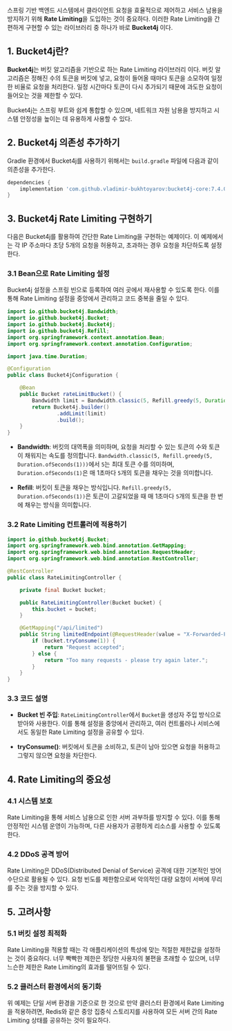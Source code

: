 스프링 기반 백엔드 시스템에서 클라이언트 요청을 효율적으로 제어하고 서비스 남용을 방지하기 위해 **Rate Limiting**을 도입하는 것이 중요하다. 이러한 Rate Limiting을 간편하게 구현할 수 있는 라이브러리 중 하나가 바로 **Bucket4j** 이다. 

## 1. Bucket4j란?

**Bucket4j**는 버킷 알고리즘을 기반으로 하는 Rate Limiting 라이브러리 이다. 버킷 알고리즘은 정해진 수의 토큰을 버킷에 넣고, 요청이 들어올 때마다 토큰을 소모하여 일정한 비율로 요청을 처리한다. 일정 시간마다 토큰이 다시 추가되기 때문에 과도한 요청이 들어오는 것을 제한할 수 있다.

Bucket4j는 스프링 부트와 쉽게 통합할 수 있으며, 네트워크 자원 남용을 방지하고 시스템 안정성을 높이는 데 유용하게 사용할 수 있다.

## 2. Bucket4j 의존성 추가하기

Gradle 환경에서 Bucket4j를 사용하기 위해서는 `build.gradle` 파일에 다음과 같이 의존성을 추가한다.

```groovy
dependencies {
    implementation 'com.github.vladimir-bukhtoyarov:bucket4j-core:7.4.0'
}
```

## 3. Bucket4j Rate Limiting 구현하기

다음은 Bucket4j를 활용하여 간단한 Rate Limiting을 구현하는 예제이다. 이 예제에서는 각 IP 주소마다 초당 5개의 요청을 허용하고, 초과하는 경우 요청을 차단하도록 설정한다.

### 3.1 Bean으로 Rate Limiting 설정

Bucket4j 설정을 스프링 빈으로 등록하여 여러 곳에서 재사용할 수 있도록 한다. 이를 통해 Rate Limiting 설정을 중앙에서 관리하고 코드 중복을 줄일 수 있다.

```java
import io.github.bucket4j.Bandwidth;
import io.github.bucket4j.Bucket;
import io.github.bucket4j.Bucket4j;
import io.github.bucket4j.Refill;
import org.springframework.context.annotation.Bean;
import org.springframework.context.annotation.Configuration;

import java.time.Duration;

@Configuration
public class Bucket4jConfiguration {

    @Bean
    public Bucket rateLimitBucket() {
        Bandwidth limit = Bandwidth.classic(5, Refill.greedy(5, Duration.ofSeconds(1)));
        return Bucket4j.builder()
                .addLimit(limit)
                .build();
    }
}
```

- **Bandwidth**: 버킷의 대역폭을 의미하며, 요청을 처리할 수 있는 토큰의 수와 토큰이 채워지는 속도를 정의합니다. `Bandwidth.classic(5, Refill.greedy(5, Duration.ofSeconds(1)))`에서 `5`는 최대 토큰 수를 의미하며, `Duration.ofSeconds(1)`은 매 1초마다 `5`개의 토큰을 채우는 것을 의미합니다.
    
- **Refill**: 버킷이 토큰을 채우는 방식입니다. `Refill.greedy(5, Duration.ofSeconds(1))`은 토큰이 고갈되었을 때 매 1초마다 `5`개의 토큰을 한 번에 채우는 방식을 의미합니다.

### 3.2 Rate Limiting 컨트롤러에 적용하기

```java
import io.github.bucket4j.Bucket;
import org.springframework.web.bind.annotation.GetMapping;
import org.springframework.web.bind.annotation.RequestHeader;
import org.springframework.web.bind.annotation.RestController;

@RestController
public class RateLimitingController {

    private final Bucket bucket;

    public RateLimitingController(Bucket bucket) {
        this.bucket = bucket;
    }

    @GetMapping("/api/limited")
    public String limitedEndpoint(@RequestHeader(value = "X-Forwarded-For", required = false) String ipAddress) {
        if (bucket.tryConsume(1)) {
            return "Request accepted";
        } else {
            return "Too many requests - please try again later.";
        }
    }
}
```

### 3.3 코드 설명

- **Bucket 빈 주입**: `RateLimitingController`에서 `Bucket`을 생성자 주입 방식으로 받아와 사용한다. 이를 통해 설정을 중앙에서 관리하고, 여러 컨트롤러나 서비스에서도 동일한 Rate Limiting 설정을 공유할 수 있다.
    
- **tryConsume()**: 버킷에서 토큰을 소비하고, 토큰이 남아 있으면 요청을 허용하고 그렇지 않으면 요청을 차단한다.

## 4. Rate Limiting의 중요성

### 4.1 시스템 보호

Rate Limiting을 통해 서비스 남용으로 인한 서버 과부하를 방지할 수 있다. 이를 통해 안정적인 시스템 운영이 가능하며, 다른 사용자가 공평하게 리소스를 사용할 수 있도록 한다.

### 4.2 DDoS 공격 방어

Rate Limiting은 DDoS(Distributed Denial of Service) 공격에 대한 기본적인 방어 수단으로 활용될 수 있다. 요청 빈도를 제한함으로써 악의적인 대량 요청이 서버에 무리를 주는 것을 방지할 수 있다.

## 5. 고려사항

### 5.1 버킷 설정 최적화

Rate Limiting을 적용할 때는 각 애플리케이션의 특성에 맞는 적절한 제한값을 설정하는 것이 중요하다. 너무 빡빡한 제한은 정당한 사용자의 불편을 초래할 수 있으며, 너무 느슨한 제한은 Rate Limiting의 효과를 떨어뜨릴 수 있다.

### 5.2 클러스터 환경에서의 동기화

위 예제는 단일 서버 환경을 기준으로 한 것으로 만약 클러스터 환경에서 Rate Limiting을 적용하려면, Redis와 같은 중앙 집중식 스토리지를 사용하여 모든 서버 간의 Rate Limiting 상태를 공유하는 것이 필요하다.
